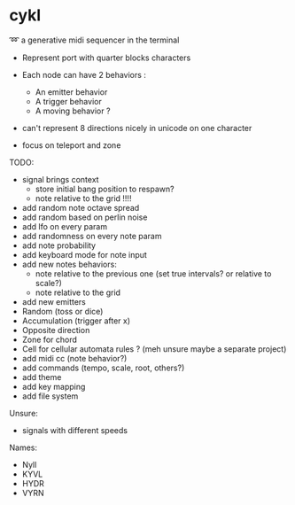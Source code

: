 # cykl
:loop: a generative midi sequencer in the terminal

 - Represent port with quarter blocks characters
 - Each node can have 2 behaviors :
 	- An emitter behavior
 	- A trigger behavior
 	- A moving behavior ?

- can't represent 8 directions nicely in unicode on one character
 - focus on teleport and zone

TODO:
 - signal brings context
   - store initial bang position to respawn?
   - note relative to the grid !!!!
 - add random note octave spread
 - add random based on perlin noise
 - add lfo on every param
 - add randomness on every note param
 - add note probability
 - add keyboard mode for note input
 - add new notes behaviors:
   - note relative to the previous one (set true intervals? or relative to scale?)
   - note relative to the grid
 - add new emitters
  - Random (toss or dice)
  - Accumulation (trigger after x)
  - Opposite direction
  - Zone for chord
  - Cell for cellular automata rules ? (meh unsure maybe a separate project)
 - add midi cc (note behavior?)
 - add commands (tempo, scale, root, others?)
 - add theme
 - add key mapping
 - add file system

Unsure:
 - signals with different speeds

Names:
  - Nyll
  - KYVL
  - HYDR
  - VYRN
